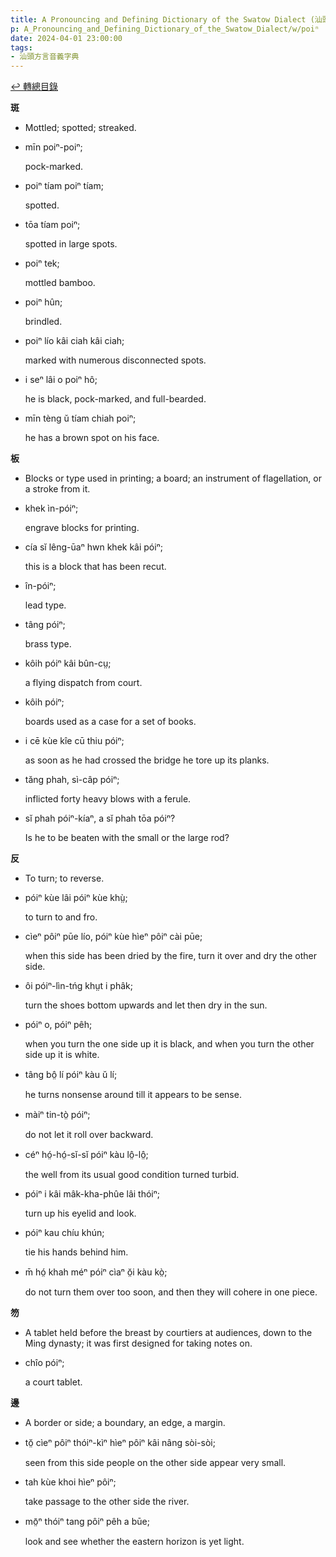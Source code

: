 ```yaml
---
title: A Pronouncing and Defining Dictionary of the Swatow Dialect (汕頭方言音義字典) / poiⁿ
p: A_Pronouncing_and_Defining_Dictionary_of_the_Swatow_Dialect/w/poiⁿ
date: 2024-04-01 23:00:00
tags: 
- 汕頭方言音義字典
---
```


[↩️ 轉總目錄](/A_Pronouncing_and_Defining_Dictionary_of_the_Swatow_Dialect)


**斑**
- Mottled; spotted; streaked.

- mīn poiⁿ-poiⁿ;

  pock-marked.

- poiⁿ tíam poiⁿ tíam;

  spotted.

- tōa tíam poiⁿ;

  spotted in large spots.

- poiⁿ tek;

  mottled bamboo.

- poiⁿ hûn;

  brindled.

- poiⁿ lío kâi ciah kâi ciah;

  marked with numerous disconnected spots.

- i seⁿ lâi o poiⁿ hô;

  he is black, pock-marked, and full-bearded.

- mīn tèng ŭ tíam chiah poiⁿ;

  he has a brown spot on his face.

**板**
- Blocks or type used in printing; a board; an instrument of flagellation, or a stroke from it.

- khek ìn-póiⁿ;

  engrave blocks for printing.

- cía sĭ lêng-ūaⁿ hwn khek kâi póiⁿ;

  this is a block that has been recut.

- în-póiⁿ;

  lead type.

- tâng póiⁿ;

  brass type.

- kôih póiⁿ kâi bûn-cṳ;

  a flying dispatch from court.

- kôih póiⁿ;

  boards used as a case for a set of books.

- i cē kùe kîe cū thiu póiⁿ;

  as soon as he had crossed the bridge he tore up its planks.

- tăng phah, sì-câp póiⁿ;

  inflicted forty heavy blows with a ferule.

- sĭ phah póiⁿ-kíaⁿ, a sĭ phah tōa póiⁿ?

  Is he to be beaten with the small or the large rod?

**反**
- To turn; to reverse.

- póiⁿ kùe lâi póiⁿ kùe khṳ̀;

  to turn to and fro.

- cìeⁿ pôiⁿ pūe lío, póiⁿ kùe hìeⁿ pôiⁿ cài pūe;

  when this side has been dried by the fire, turn it over and dry the other side.

- ôi póiⁿ-lìn-tńg khṳt i phâk;

  turn the shoes bottom upwards and let then dry in the sun.

- póiⁿ o, póiⁿ pêh;

  when you turn the one side up it is black, and when you turn the other side up it is white.

- tâng bô̤ lí póiⁿ kàu ŭ lí;

  he turns nonsense around till it appears to be sense.

- màiⁿ tin-tò̤ póiⁿ;

  do not let it roll over backward.

- céⁿ hó̤-hó̤-sĭ-sĭ póiⁿ kàu lô̤-lô̤;

  the well from its usual good condition turned turbid.

- póiⁿ i kâi mâk-kha-phûe lâi thóiⁿ;

  turn up his eyelid and look.

- póiⁿ kau chíu khún;

  tie his hands behind him.

- m̄ hó̤ khah méⁿ póiⁿ cìaⁿ ŏ̤i kàu kò̤;

  do not turn them over too soon, and then they will cohere in one piece.

**笏**
- A tablet held before the breast by courtiers at audiences, down to the Ming dynasty; it was first designed for taking notes on.

- chîo póiⁿ;

  a court tablet.

**邊**
- A border or side; a boundary, an edge, a margin.

- tŏ̤ cìeⁿ pôiⁿ thóiⁿ-kìⁿ hìeⁿ pôiⁿ kâi nâng sòi-sòi;

  seen from this side people on the other side appear very small.

- tah kùe khoi hìeⁿ pôiⁿ;

  take passage to the other side the river.

- mō̤ⁿ thóiⁿ tang pôiⁿ pêh a būe;

  look and see whether the eastern horizon is yet light.